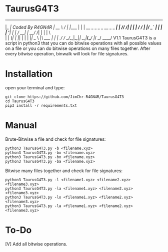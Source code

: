 # TaurusG4T3
 _____                          _____   ___ _____ _____ 
|_   _|   Coded By R4GN4R      |  __ \ /   |_   _|____ |
  | | __ _ _   _ _ __ _   _ ___| |  \// /| | | |     / /
  | |/ _` | | | | '__| | | / __| | __/ /_| | | |     \ \
  | | (_| | |_| | |  | |_| \__ \ |_\ \___  | | | .___/ /
  \_/\__,_|\__,_|_|   \__,_|___/\____/   |_/ \_/ \____/  V1.1
TaurusG4T3 is a script in python3 that you can do bitwise operations with all possible values on a file or you can do bitwise operations on many files together. 
After every bitwise operation, binwalk will look for file signatures.


# Installation
open your terminal and type:
```
git clone https://github.com/JimChr-R4GN4R/TaurusG4T3
cd TaurusG4T3
pip3 install -r requirements.txt
```



# Manual
Brute-Bitwise a file and check for file signatures:
```
python3 TaurusG4T3.py -b <filename.xyz>
python3 TaurusG4T3.py -bx <filename.xyz>
python3 TaurusG4T3.py -bo <filename.xyz>
python3 TaurusG4T3.py -ba <filename.xyz>
```



Bitwise many files together and check for file signatures:
```
python3 TaurusG4T3.py -l <filename1.xyz> <filename2.xyz> <filename3.xyz>
python3 TaurusG4T3.py -la <filename1.xyz> <filename2.xyz> <filename3.xyz>
python3 TaurusG4T3.py -lo <filename1.xyz> <filename2.xyz> <filename3.xyz>
python3 TaurusG4T3.py -la <filename1.xyz> <filename2.xyz> <filename3.xyz>
```

# To-Do
[V] Add all bitwise operations.

